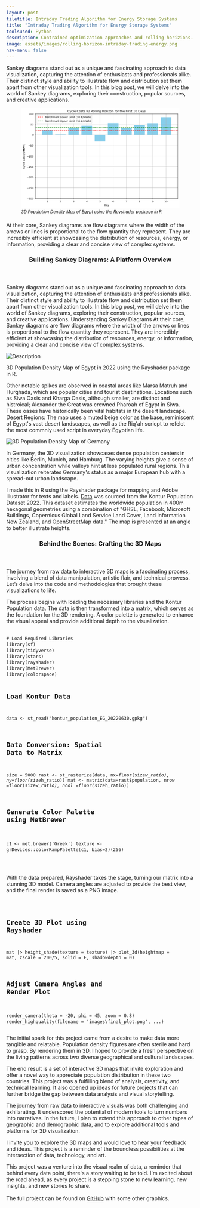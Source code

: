 ```yaml
---
layout: post
tiletitle: Intraday Trading Algorithm for Energy Storage Systems
title: "Intraday Trading Algorithm for Energy Storage Systems"
toolsused: Python
description: Contrained optimization approaches and rolling horizions. A dynamic algorithim to intraday energy trading.
image: assets/images/rolling-horizon-intraday-trading-energy.png
nav-menu: false
---
```

<p>
    Sankey diagrams stand out as a unique and fascinating approach to data visualization, capturing the attention of enthusiasts and professionals alike. Their distinct style and ability to illustrate flow and distribution set them apart from other visualization tools. In this blog post, we will delve into the world of Sankey diagrams, exploring their construction, popular sources, and creative applications. 

<figure style="text-align:left;">
					<span class="image main" style="display: block;">
						<img src="/assets/images/rolling-horizon-intraday-trading-energy.png" alt="3D Population Density Map of Egypt">
					</span>
					<figcaption style="font-size: 0.8em; font-style: italic; margin-top: 0px; margin-bottom: 20px; ">3D Population Density Map of Egypt using the Rayshader package in R.</figcaption>
				</figure>

<p>
    At their core, Sankey diagrams are flow diagrams where the width of the arrows or lines is proportional to the flow quantity they represent. They are incredibly efficient at showcasing the distribution of resources, energy, or information, providing a clear and concise view of complex systems.
</p>

<header class="major">
    <h3>Building Sankey Diagrams: A Platform Overview

</h3>
</header>

<p>
    Sankey diagrams stand out as a unique and fascinating approach to data visualization, capturing the attention of enthusiasts and professionals alike. Their distinct style and ability to illustrate flow and distribution set them apart from other visualization tools. In this blog post, we will delve into the world of Sankey diagrams, exploring their construction, popular sources, and creative applications. Understanding Sankey Diagrams At their core, Sankey diagrams are flow diagrams where the width of the arrows or lines is proportional to the flow quantity they represent. They are incredibly efficient at showcasing the distribution of resources, energy, or information, providing a clear and concise view of complex systems.
</p>

<div class="image-wrapper">
    <img src="/assets/images/egyptR.png" class="your-image-class" alt="Description">
    <p class="your-caption-class">3D Population Density Map of Egypt in 2022 using the Rayshader package in R.</p>
</div>

<p>
    Other notable spikes are observed in coastal areas like Marsa Matruh and Hurghada, which are popular cities and tourist destinations. Locations such as Siwa Oasis and Kharga Oasis, although smaller, are distinct and histroical; Alexander the Great was crowned Pharoah of Egypt in Siwa. These oases have historically been vital habitats in the desert landscape. Desert Regions: The map uses a muted beige color as the base, reminiscent of Egypt's vast desert landscapes, as well as the Riq'ah scricpt to refelct the most commnly used script in everyday Egyptian life.
</p>

<span class="image main"><img src="/assets/images/germanyR.png" alt="3D Population Density Map of Germany"></span>
<p>
    In Germany, the 3D visualization showcases dense population centers in cities like Berlin, Munich, and Hamburg. The varying heights give a sense of urban concentration while valleys hint at less populated rural regions. This visualization reiterates Germany's status as a major European hub with a spread-out urban landscape.
</p>

<p>
    I made this in R using the Rayshader package for mapping and Adobe Illustrator for texts and labels. <a href="https://data.humdata.org/dataset/kontur-population-egypt">Data</a> was sourced from the Kontur Population Dataset 2022. This dataset estimates the worldwide population in 400m hexagonal geometries using a combination of "GHSL, Facebook, Microsoft Buildings, Copernicus Global Land Service Land Cover, Land Information New Zealand, and OpenStreetMap data." The map is presented at an angle to better illustrate heights.
</p>

<!-- New Section: Discussing the Code -->
<section>
    <header class="major">
        <h3>Behind the Scenes: Crafting the 3D Maps</h3>
    </header>
    <p>
        The journey from raw data to interactive 3D maps is a fascinating process, involving a blend of data manipulation, artistic flair, and technical prowess. Let’s delve into the code and methodologies that brought these visualizations to life.
    </p>
    <p>
        The process begins with loading the necessary libraries and the Kontur Population data. The data is then transformed into a matrix, which serves as the foundation for the 3D rendering. A color palette is generated to enhance the visual appeal and provide additional depth to the visualization.
    </p>
    <!-- Preformatted Code: R Code Snippet -->
    <!-- <h3>Preformatted</h3> -->
    <pre><code class="language-r">
# Load Required Libraries
library(sf)
library(tidyverse)
library(stars)
library(rayshader)
library(MetBrewer)
library(colorspace)

# Load Kontur Data
data <- st_read("kontur_population_EG_20220630.gpkg")

# Data Conversion: Spatial Data to Matrix
size = 5000
rast <- st_rasterize(data, nx=floor(size*w_ratio), 
ny=floor(size*h_ratio))
mat <- matrix(data=rast$population, nrow =floor(size*w_ratio), 
ncol =floor(size*h_ratio))

# Generate Color Palette using MetBrewer
c1 <- met.brewer('Greek')
texture <- grDevices::colorRampPalette(c1, bias=2)(256)
        </code></pre>					
    <p>
        With the data prepared, Rayshader takes the stage, turning our matrix into a stunning 3D model. Camera angles are adjusted to provide the best view, and the final render is saved as a PNG image.
    </p>
    <!-- Preformatted Code: R Code Snippet -->
    <!-- <h3>Preformatted</h3> -->
    <pre><code class="language-r">
# Create 3D Plot using Rayshader
mat |> height_shade(texture = texture) |> 
plot_3d(heightmap = mat, zscale = 200/5, solid = F, 
shadowdepth = 0)

# Adjust Camera Angles and Render Plot
render_camera(theta = -20, phi = 45, zoom = 0.8)
render_highquality(filename = 'images\\final_plot.png', ...)
</code></pre>
</section>

<p>
    The initial spark for this project came from a desire to make data more tangible and relatable. Population density figures are often sterile and hard to grasp. By rendering them in 3D, I hoped to provide a fresh perspective on the living patterns across two diverse geographical and cultural landscapes.
</p>

<p>
    The end result is a set of interactive 3D maps that invite exploration and offer a novel way to appreciate population distribution in these two countries. This project was a fulfilling blend of analysis, creativity, and technical learning. It also opened up ideas for future projects that can further bridge the gap between data analysis and visual storytelling.
</p>

<p>
    The journey from raw data to interactive visuals was both challenging and exhilarating. It underscored the potential of modern tools to turn numbers into narratives. In the future, I plan to extend this approach to other types of geographic and demographic data, and to explore additional tools and platforms for 3D visualization.
</p>

<p>
    I invite you to explore the 3D maps and would love to hear your feedback and ideas. This project is a reminder of the boundless possibilities at the intersection of data, technology, and art.
</p>

<p>
    This project was a venture into the visual realm of data, a reminder that behind every data point, there's a story waiting to be told. I'm excited about the road ahead, as every project is a stepping stone to new learning, new insights, and new stories to share. 
    <br><br>
    The full project can be found on <a href="https://github.com/sherifscript/RayshaderMaps">GitHub</a> with some other graphics.
</p>